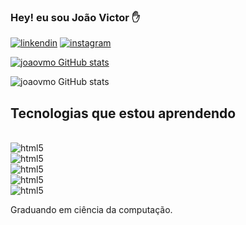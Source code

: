 ### Hey! eu sou João Victor ✋
[![linkendin](https://img.shields.io/badge/LinkedIn-0077B5?style=for-the-badge&logo=linkedin&logoColor=white)](https://www.linkedin.com/in/jo%C3%A3o-victor-magalh%C3%A3es-oliveira-696430251)
[![instagram](https://img.shields.io/badge/Instagram-E4405F?style=for-the-badge&logo=instagram&logoColor=white)](https://instagram.com/joao.vmo)

[![joaovmo GitHub stats](https://github-readme-stats.vercel.app/api/top-langs/?username=joaovmo&layout=compact)](https://github.com/anuraghazra/github-readme-stats)

![joaovmo GitHub stats](https://github-readme-stats.vercel.app/api?username=joaovmo&show_icons=true&theme=radical)

## Tecnologias que estou aprendendo 
<div style="display: inline_block"><br/>
    <img align="center" alt="html5" src="https://img.shields.io/badge/Python-3776AB?style=for-the-badge&logo=python&logoColor=white" /><br/>
    <img align="center" alt="html5" src="https://img.shields.io/badge/HTML-239120?style=for-the-badge&logo=html5&logoColor=white" /><br/>
    <img align="center" alt="html5" src="https://img.shields.io/badge/CSS-239120?&style=for-the-badge&logo=css3&logoColor=white" /><br/>
    <img align="center" alt="html5" src="https://img.shields.io/badge/JavaScript-F7DF1E?style=for-the-badge&logo=javascript&logoColor=black" /><br/>
    <img align="center" alt="html5" src="https://img.shields.io/badge/Bootstrap-563D7C?style=for-the-badge&logo=bootstrap&logoColor=white" /><br/>
    
  
   Graduando em ciência da computação.
